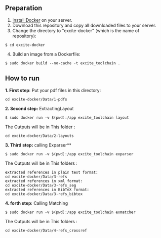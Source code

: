 ## Preparation
1. [Install Docker](https://docs.docker.com/install/linux/docker-ce/ubuntu/#install-docker-ce-1) on your server.
2. Download this repository and copy all downloaded files to your server.
3. Change the directory to "excite-docker" (which is the name of repository):
```
$ cd excite-docker
```
4. Build an image from a Dockerfile: 
```
$ sudo docker build --no-cache -t excite_toolchain . 
```

## How to run
**1. First step:** Put your pdf files in this directory:
```
cd excite-docker/Data/1-pdfs
```
**2. Second step:** ExtractingLayout 
```
$ sudo docker run -v $(pwd):/app excite_toolchain layout
```
The Outputs will be in This folder :
```
cd excite-docker/Data/2-layouts
```
**3. Third step:** calling Exparser**
```
$ sudo docker run -v $(pwd):/app excite_toolchain exparser
```
The Outputs will be in This folders :
```
extracted references in plain text format:
cd excite-docker/Data/3-refs
extracted references in xml format:
cd excite-docker/Data/3-refs_seg
extracted references in BibTeX format: 
cd excite-docker/Data/3-refs_bibtex 
```
**4. forth step:** Calling Matching
```
$ sudo docker run -v $(pwd):/app excite_toolchain exmatcher
```
The Outputs will be in This folders :
```
cd excite-docker/Data/4-refs_crossref
```